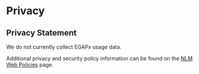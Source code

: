 # Privacy 

## Privacy Statement
We do not currently collect EGAPx usage data. 

Additional privacy and security policy information can be found on the [NLM Web Policies](https://www.nlm.nih.gov/web_policies.html) page.
